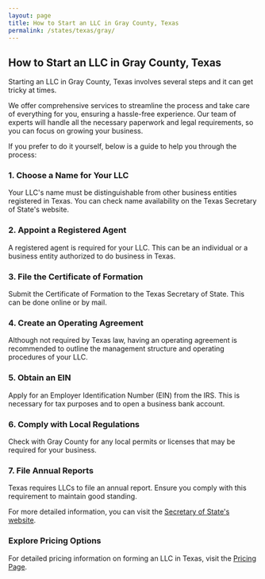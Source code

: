 ```yaml
---
layout: page
title: How to Start an LLC in Gray County, Texas
permalink: /states/texas/gray/
---
```


<h2>How to Start an LLC in Gray County, Texas</h2>

<p>Starting an LLC in Gray County, Texas involves several steps and it can get tricky at times.</p>

<p>We offer comprehensive services to streamline the process and take care of everything for you, ensuring a hassle-free experience. Our team of experts will handle all the necessary paperwork and legal requirements, so you can focus on growing your business.</p>

<p>If you prefer to do it yourself, below is a guide to help you through the process:</p>

<h3>1. Choose a Name for Your LLC</h3>
<p>Your LLC's name must be distinguishable from other business entities registered in Texas. You can check name availability on the Texas Secretary of State's website.</p>

<h3>2. Appoint a Registered Agent</h3>
<p>A registered agent is required for your LLC. This can be an individual or a business entity authorized to do business in Texas.</p>

<h3>3. File the Certificate of Formation</h3>
<p>Submit the Certificate of Formation to the Texas Secretary of State. This can be done online or by mail.</p>

<h3>4. Create an Operating Agreement</h3>
<p>Although not required by Texas law, having an operating agreement is recommended to outline the management structure and operating procedures of your LLC.</p>

<h3>5. Obtain an EIN</h3>
<p>Apply for an Employer Identification Number (EIN) from the IRS. This is necessary for tax purposes and to open a business bank account.</p>

<h3>6. Comply with Local Regulations</h3>
<p>Check with Gray County for any local permits or licenses that may be required for your business.</p>

<h3>7. File Annual Reports</h3>
<p>Texas requires LLCs to file an annual report. Ensure you comply with this requirement to maintain good standing.</p>

<p>For more detailed information, you can visit the <a href="https://www.sos.texas.gov/">Secretary of State's website</a>.</p>

<h3>Explore Pricing Options</h3>
<p>For detailed pricing information on forming an LLC in Texas, visit the <a href="{ '/new-pricing/' | relative_url }">Pricing Page</a>.</p>
